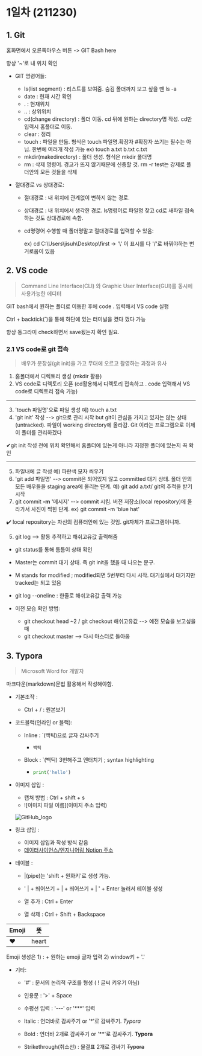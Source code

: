 # 1일차 (211230)
## 1. Git

홈화면에서 오른쪽마우스 버튼 -> GIT  Bash here 

항상 '~'로 내 위치 확인

- GIT 명령어들:

  - ls(list segment) : 리스트를 보여줌. 숨김 폴더까지 보고 싶을 땐 ls -a
  - date : 현재 시간 확인
  - . : 현재위치
  - .. : 상위위치
  - cd(change directory) : 폴더 이동. cd 뒤에 원하는 directory명 작성. cd만 입력시 홈폴더로 이동. 
  - clear : 정리
  - touch : 파일을 만듦. 형식은 touch 파일명.확장자 #확장자 쓰기는 필수는 아님. 한번에 여러개 작성 가능 ex) touch a.txt b.txt c.txt
  - mkdir(makedirectory) : 폴더 생성. 형식은 mkdir 폴더명
  - rm : 삭제 명령어. 경고가 뜨지 않기때문에 신중할 것. rm -r test는 강제로 폴더안의 모든 것들을 삭제

  

- 절대경로 vs 상대경로:

  - 절대경로 : 내 위치에 관계없이 변하지 않는 경로. 
  
  - 상대경로 : 내 위치에서 생각한 경로. ls명령어로 파일명 찾고 cd로 새파일 접속하는 것도 상대경로에 속함.
  
  - cd명령어 수행할 때 폴더명말고 절대경로를 입력할 수 있음:
  
    ex) cd C:\Users\jisuh\Desktop\first -> \'\\' 이 표시를 다 '/'로 바꿔야하는 번거로움이 있음
  
  
  
  
  
## 2. VS code

  > Command Line Interface(CLI) 와 Graphic User Interface(GUI)를 동시에 사용가능한 에디터

  GIT bash에서 원하는 폴더로 이동한 후에 code . 입력해서 VS code 실행

  Ctrl + backtick(`)을 통해 하단에 있는 터미널을 켰다 껐다 가능

  항상 동그라미 check하면서 save됬는지 확인 필요.



### 2.1 VS code로 git 접속

> 배우가 분장실(git init)을 가고 무대에 오르고 촬영하는 과정과 유사

1. 홈폴더에서 디렉토리 생성 (mkdir 활용)
2. VS code로 디렉토리 오픈 (cd활용해서 디렉토리 접속하고 . code 입력해서 VS code로 디렉토리 접속 가능)

***

3. 'touch 파일명'으로 파일 생성 예) touch a.txt
4. 'git init' 작성 --> git으로 관리 시작 but git이 관심을 가지고 있지는 않는 상태(untracked). 파일이 working directory에 올라감. Git 이라는 프로그램으로 이제 이 폴더를 관리하겠다

  ✔git init 작성 전에 위치 확인해서 홈폴더에 있는게 아니라 지정한 폴더에 있는지 꼭 확인

***

5. 파일내에 글 작성 예) 파란색 모자 씌우기
6. 'git add 파일명' --> commit은 되어있지 않고 committed 대기 상태. 폴더 안의 모든 배우들을 staging area에 올리는 단계. 예) git add a.txt/ git의 추적을 받기 시작
7. git commit **-m** '메시지' --> commit 시킴. 버전 저장소(local repository)에 올라가서 사진이 찍힌 단계. ex) git commit -m 'blue hat' 

  :heavy_check_mark: local repository는 자신의 컴퓨터안에 있는 것임. git자체가 프로그램이니까.

5. git log --> 활동 추적하고 해쉬고유값 출력해줌



- git status를 통해 틈틈이 상태 확인

- Master는 commit 대기 상태. 즉 git init을 했을 때 나오는 문구.
- M stands for modified ; modified되면 5번부터 다시 시작. 대기실에서 대기지만 tracked는 되고 있음

- git log --oneline : 한줄로 해쉬고유값 출력 가능

- 이전 모습 확인 방법:
  - git checkout head ~2 / git checkout 해쉬고유값 --> 예전 모습을 보고싶을 때
  - git checkout master --> 다시 마스터로 돌아옴



## 3. Typora

> Microsoft Word for 개발자

마크다운(markdown)문법 활용해서 작성해야함.

- 기본조작 :
  - Ctrl + / : 원본보기

- 코드블럭(인라인 or 블럭):

  - Inline : `(백틱)으로 글자 감싸주기

    - `백틱`

  - Block : `(백틱) 3번해주고 엔터치기 ; syntax highlighting

    - ```python
      print('hello')
      ```

- 이미지 삽입 :

  - 캡쳐 방법 : Ctrl + shift + s
  - ![이미지 파일 이름](이미지 주소 입력)

  ![GitHub_logo](C:\Users\jisuh\AppData\Roaming\Typora\typora-user-images\image-20211230185051758.png)

  

- 링크 삽입 :

  - 이미지 삽입과 작성 방식 같음
  - [데이터사이언스/엔지니어링 Notion 주소](https://hphk.notion.site/11-12-5145aa915a89402f8a4b23b4eb9b1c26)

- 테이블 :

  - |(pipe)는 'shift + 원화키'로 생성 가능. 

  - ' | + 띄어쓰기 + | + 띄어쓰기 + | ' + Enter 눌러서 테이블 생성

  - 열 추가 : Ctrl + Enter 
  
  - 열 삭제 : Ctrl + Shift + Backspace

| Emoji   | 뜻    |
| ------- | ----- |
| :heart: | heart |
  Emoji 생성은 1) : + 원하는 emoji 글자 입력 2) window키 + '.'

- 기타:

  - '#' : 문서의 논리적 구조를 형성 ( ! 글씨 키우기 아님)

  - 인용문 : '>' + Space
  - 수평선 입력 : '---' or '***' 입력
  - Italic : 언더바로 감싸주기 or '*'로 감싸주기. _Typora_
  - Bold : 언더바 2개로 감싸주기 or '**'로 감싸주기. __Typora__
  - Strikethrough(취소선) : 물결표 2개로 감싸기 ~~Typora~~
  


​    

  

